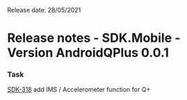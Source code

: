 Release date: 28/05/2021

# Release notes - SDK.Mobile - Version AndroidQPlus 0.0.1

### Task

[SDK-318](https://mybrain.atlassian.net/browse/SDK-318) add IMS / Accelerometer function for Q\+